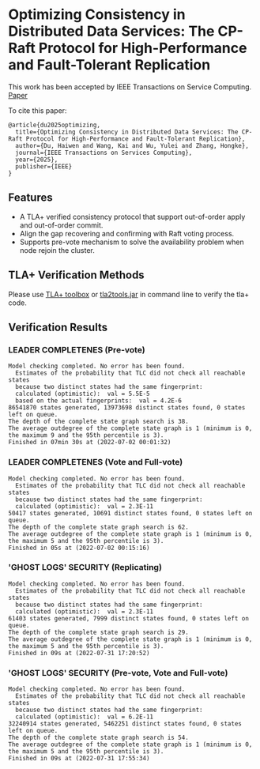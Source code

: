 # Optimizing Consistency in Distributed Data Services: The CP-Raft Protocol for High-Performance and Fault-Tolerant Replication

This work has been accepted by IEEE Transactions on Service Computing. [Paper](https://ieeexplore.ieee.org/abstract/document/11027420)

To cite this paper:

```
@article{du2025optimizing,
  title={Optimizing Consistency in Distributed Data Services: The CP-Raft Protocol for High-Performance and Fault-Tolerant Replication},
  author={Du, Haiwen and Wang, Kai and Wu, Yulei and Zhang, Hongke},
  journal={IEEE Transactions on Services Computing},
  year={2025},
  publisher={IEEE}
}
```

## Features

- A TLA+ verified consistency protocol that support out-of-order apply and out-of-order commit.
- Align the gap recovering and confirming with Raft voting process.
- Supports pre-vote mechanism to solve the availability problem when node rejoin the cluster.

## TLA+ Verification Methods

Please use [TLA+ toolbox](https://lamport.azurewebsites.net/tla/toolbox.html#installing) or [tla2tools.jar](https://tla.msr-inria.inria.fr/tlatoolbox/dist/tla2tools.jar) in command line to verify the tla+ code.


## Verification Results

### LEADER COMPLETENES (Pre-vote)

```
Model checking completed. No error has been found.
  Estimates of the probability that TLC did not check all reachable states
  because two distinct states had the same fingerprint:
  calculated (optimistic):  val = 5.5E-5
  based on the actual fingerprints:  val = 4.2E-6
86541870 states generated, 13973698 distinct states found, 0 states left on queue.
The depth of the complete state graph search is 38.
The average outdegree of the complete state graph is 1 (minimum is 0, the maximum 9 and the 95th percentile is 3).
Finished in 07min 30s at (2022-07-02 00:01:32)
```

### LEADER COMPLETENES (Vote and Full-vote)
```
Model checking completed. No error has been found.
  Estimates of the probability that TLC did not check all reachable states
  because two distinct states had the same fingerprint:
  calculated (optimistic):  val = 2.3E-11
50417 states generated, 10691 distinct states found, 0 states left on queue.
The depth of the complete state graph search is 62.
The average outdegree of the complete state graph is 1 (minimum is 0, the maximum 5 and the 95th percentile is 3).
Finished in 05s at (2022-07-02 00:15:16)
```
### 'GHOST LOGS' SECURITY (Replicating)
```
Model checking completed. No error has been found.
  Estimates of the probability that TLC did not check all reachable states
  because two distinct states had the same fingerprint:
  calculated (optimistic):  val = 2.3E-11
61403 states generated, 7999 distinct states found, 0 states left on queue.
The depth of the complete state graph search is 29.
The average outdegree of the complete state graph is 1 (minimum is 0, the maximum 5 and the 95th percentile is 3).
Finished in 09s at (2022-07-31 17:20:52)
```

### 'GHOST LOGS' SECURITY (Pre-vote, Vote and Full-vote)
```
Model checking completed. No error has been found.
  Estimates of the probability that TLC did not check all reachable states
  because two distinct states had the same fingerprint:
  calculated (optimistic):  val = 6.2E-11
32240914 states generated, 5462251 distinct states found, 0 states left on queue.
The depth of the complete state graph search is 54.
The average outdegree of the complete state graph is 1 (minimum is 0, the maximum 5 and the 95th percentile is 3).
Finished in 09s at (2022-07-31 17:55:34)
```
